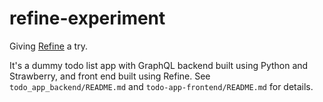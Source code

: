 # refine-experiment

Giving [Refine](https://refine.dev/) a try.

It's a dummy todo list app with GraphQL backend built using Python and Strawberry, and front end built using Refine. See `todo_app_backend/README.md` and `todo-app-frontend/README.md` for details.
